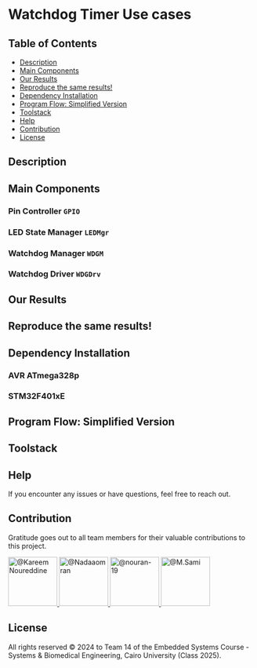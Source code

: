 # Watchdog Timer Use cases

## Table of Contents
- [Description](#description)
- [Main Components](#main-components)
- [Our Results](#our-results)
- [Reproduce the same results!](#reproduce-the-same-results)
- [Dependency Installation](#dependency-installation)
- [Program Flow: Simplified Version](#program-flow-simplified-version)
- [Toolstack](#toolstack)
- [Help](#help)
- [Contribution](#contribution)
- [License](#license)

## Description

## Main Components

### Pin Controller `GPIO`

### LED State Manager `LEDMgr`

### Watchdog Manager `WDGM`

### Watchdog Driver `WDGDrv`

## Our Results

## Reproduce the same results!

## Dependency Installation

### AVR ATmega328p

### STM32F401xE

## Program Flow: Simplified Version

## Toolstack

## Help

If you encounter any issues or have questions, feel free to reach out.

## Contribution

Gratitude goes out to all team members for their valuable contributions to this project.

<div align="left">
  <a href="https://github.com/cln-Kafka">
    <img src="https://avatars.githubusercontent.com/u/100665578?v=4" width="100px" alt="@Kareem Noureddine">
  </a>
  <a href="https://github.com/Nadaaomran">
    <img src="https://avatars.githubusercontent.com/u/104179154?v=4" width="100px" alt="@Nadaaomran">
  </a>
  <a href="https://github.com/nouran-19">
    <img src="https://avatars.githubusercontent.com/u/99448829?v=4" width="100px" alt="@nouran-19">
  </a>
  <a href="https://github.com/MuhammadSamiAhmad">
    <img src="https://avatars.githubusercontent.com/u/101589634?v=4" width="100px" alt="@M.Sami">
  </a>
</div>

## License

All rights reserved © 2024 to Team 14 of the Embedded Systems Course - Systems & Biomedical Engineering, Cairo University (Class 2025).
